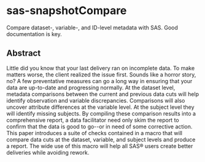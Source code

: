 # sas-snapshotCompare
Compare dataset-, variable-, and ID-level metadata with SAS.  Good documentation is key.

## Abstract
Little did you know that your last delivery ran on incomplete data.  To make matters worse, the client realized the issue first.  Sounds like a horror story, no?  A few preventative measures can go a long way in ensuring that your data are up-to-date and progressing normally.  At the dataset level, metadata comparisons between the current and previous data cuts will help identify observation and variable discrepancies.  Comparisons will also uncover attribute differences at the variable level.  At the subject level they will identify missing subjects.  By compiling these comparison results into a comprehensive report, a data facilitator need only skim the report to confirm that the data is good to go--or in need of some corrective action.  This paper introduces a suite of checks contained in a macro that will compare data cuts at the dataset, variable, and subject levels and produce a report.  The wide use of this macro will help all SAS® users create better deliveries while avoiding rework.
